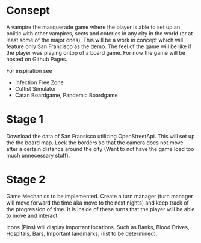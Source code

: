 # Consept

A vampire the masquerade game where the player is able to set up an politic with other vampires, sects and coteries in any city in the world (or at least some of the major ones). This will be a work in concept which will feature only San Francisco as the demo. The feel of the game will be like if the player was playing ontop of a board game. For now the game will be hosted on Github Pages.

For inspiration see
- Infection Free Zone
- Cultist Simulator
- Catan Boardgame, Pandemic Boardgame

# Stage 1
Download the data of San Fransisco utilizing OpenStreetApi. This will set up the the board map. Lock the borders so that the camera does not move after a certain distance around the city (Want to not have the game load too much unnecessary stuff). 

# Stage 2
Game Mechanics to be implemented. Create a turn manager (turn manager will move forward the time aka move to the next nights) and keep track of the progression of time. It is inside of these turns that the player will be able to move and interact.

Icons (Pins) will display important locations. Such as Banks, Blood Drives, Hospitals, Bars, Important landmarks, (list to be determined).